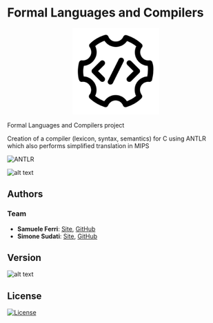 # Formal Languages and Compilers

<p align="center">
<img src="https://github.com/samuelexferri/unibg-compilers/blob/master/images/compiler.png" width="200">
</p>

Formal Languages and Compilers project

Creation of a compiler (lexicon, syntax, semantics) for C using ANTLR which also performs simplified translation in MIPS

![ANTLR](https://www.antlr.org/)

![alt text](https://img.shields.io/badge/Language-Italian-infomrmational?style=for-the-badge)

## Authors

### Team

-   **Samuele Ferri**: [Site](https://samuelexferri.com), [GitHub](https://github.com/samuelexferri)
-   **Simone Sudati**: [Site](https://simonesudati.com), [GitHub](https://github.com/SudatiSimone)

## Version

![alt text](https://img.shields.io/badge/Version-0.0.1-blue.svg?style=for-the-badge)

## License

[![License](https://img.shields.io/badge/License-MIT_License-blue.svg?style=for-the-badge)](https://badges.mit-license.org)
